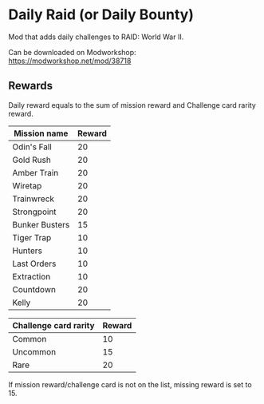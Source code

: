 # Daily Raid (or Daily Bounty)

Mod that adds daily challenges to RAID: World War II.

Can be downloaded on Modworkshop: https://modworkshop.net/mod/38718

## Rewards

Daily reward equals to the sum of mission reward and Challenge card rarity reward.

| Mission name | Reward |
| --- | --- |
| Odin's Fall | 20 |
| Gold Rush | 20 |
| Amber Train | 20 |
| Wiretap | 20 |
| Trainwreck | 20 |
| Strongpoint | 20 |
| Bunker Busters | 15 |
| Tiger Trap | 10 |
| Hunters | 10 |
| Last Orders | 10 |
| Extraction | 10 |
| Countdown | 20 |
| Kelly | 20 |

| Challenge card rarity | Reward |
| --- | --- |
| Common | 10 |
| Uncommon | 15 |
| Rare | 20 |

If mission reward/challenge card is not on the list, missing reward is set to 15.